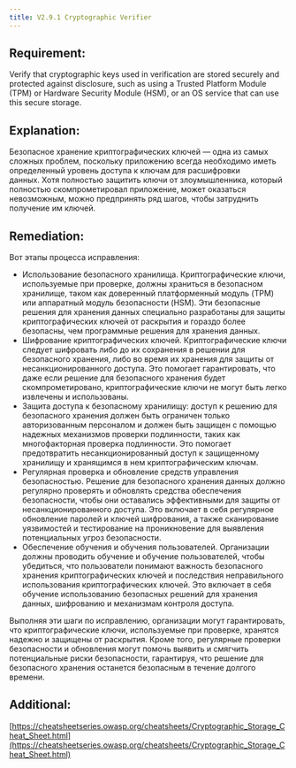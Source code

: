 ```yaml
---
title: V2.9.1 Cryptographic Verifier
---
```




## Requirement:

Verify that cryptographic keys used in verification are stored securely and protected against disclosure, such as using a Trusted Platform Module (TPM) or Hardware Security Module (HSM), or an OS service that can use this secure storage.

## Explanation:

Безопасное хранение криптографических ключей — одна из самых сложных проблем, поскольку приложению всегда необходимо иметь определенный уровень доступа к ключам для расшифровки данных. Хотя полностью защитить ключи от злоумышленника, который полностью скомпрометировал приложение, может оказаться невозможным, можно предпринять ряд шагов, чтобы затруднить получение им ключей.

## Remediation:



Вот этапы процесса исправления:

- Использование безопасного хранилища. Криптографические ключи, используемые при проверке, должны храниться в безопасном хранилище, таком как доверенный платформенный модуль (TPM) или аппаратный модуль безопасности (HSM). Эти безопасные решения для хранения данных специально разработаны для защиты криптографических ключей от раскрытия и гораздо более безопасны, чем программные решения для хранения данных. 
- Шифрование криптографических ключей. Криптографические ключи следует шифровать либо до их сохранения в решении для безопасного хранения, либо во время их хранения для защиты от несанкционированного доступа. Это помогает гарантировать, что даже если решение для безопасного хранения будет скомпрометировано, криптографические ключи не могут быть легко извлечены и использованы. 
- Защита доступа к безопасному хранилищу: доступ к решению для безопасного хранения должен быть ограничен только авторизованным персоналом и должен быть защищен с помощью надежных механизмов проверки подлинности, таких как многофакторная проверка подлинности. Это помогает предотвратить несанкционированный доступ к защищенному хранилищу и хранящимся в нем криптографическим ключам. 
- Регулярная проверка и обновление средств управления безопасностью. Решение для безопасного хранения данных должно регулярно проверять и обновлять средства обеспечения безопасности, чтобы они оставались эффективными для защиты от несанкционированного доступа. Это включает в себя регулярное обновление паролей и ключей шифрования, а также сканирование уязвимостей и тестирование на проникновение для выявления потенциальных угроз безопасности. 
- Обеспечение обучения и обучения пользователей. Организации должны проводить обучение и обучение пользователей, чтобы убедиться, что пользователи понимают важность безопасного хранения криптографических ключей и последствия неправильного использования криптографических ключей. Это включает в себя обучение использованию безопасных решений для хранения данных, шифрованию и механизмам контроля доступа. 


Выполняя эти шаги по исправлению, организации могут гарантировать, что криптографические ключи, используемые при проверке, хранятся надежно и защищены от раскрытия. Кроме того, регулярные проверки безопасности и обновления могут помочь выявить и смягчить потенциальные риски безопасности, гарантируя, что решение для безопасного хранения останется безопасным в течение долгого времени.

## Additional:

[https://cheatsheetseries.owasp.org/cheatsheets/Cryptographic_Storage_Cheat_Sheet.html](https://cheatsheetseries.owasp.org/cheatsheets/Cryptographic_Storage_Cheat_Sheet.html)





